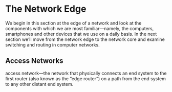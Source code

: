 # The Network Edge

We begin in this section at the edge of a network and look at the components with which
we are most familiar—namely, the computers, smartphones and other devices that we use on a daily
basis. In the next section we’ll move from the network edge to the network core and examine switching
and routing in computer networks.

## Access Networks

access network—the network that physically connects an end system to the first router (also known as
the “edge router”) on a path from the end system to any other distant end system.


